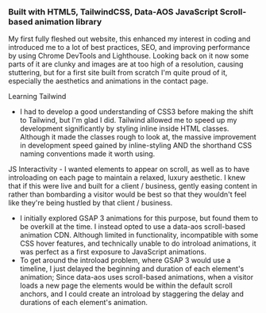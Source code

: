 

### Built with HTML5, TailwindCSS, Data-AOS JavaScript Scroll-based animation library

My first fully fleshed out website, this enhanced my interest in coding and introduced me to a lot of best practices, SEO, and improving performance by using Chrome DevTools and Lighthouse. Looking back on it now some parts of it are clunky and images are at too high of a resolution, causing stuttering, but for a first site built from scratch I'm quite proud of it, especially the aesthetics and animations in the contact page.

Learning Tailwind

* I had to develop a good understanding of CSS3 before making the shift to Tailwind, but I'm glad I did. Tailwind allowed me to speed up my development significantly by styling inline inside HTML classes. Although it made the classes rough to look at, the massive improvement in development speed gained by inline-styling AND the shorthand CSS naming conventions made it worth using. 

JS Interactivity - I wanted elements to appear on scroll, as well as to have introloading on each page to maintain a relaxed, luxury aesthetic. I knew that if this were live and built for a client / business, gently easing content in rather than bombarding a visitor would be best so that they wouldn't feel like they're being hustled by that client / business.

* I initially explored GSAP 3 animations for this purpose, but found them to be overkill at the time. I instead opted to use a data-aos scroll-based animation CDN. Although limited in functionality, incompatible with some CSS hover features, and technically unable to do introload animations, it was perfect as a first exposure to JavaScript animations. 
* To get around the introload problem, where GSAP 3 would use a timeline, I just delayed the beginning and duration of each element's animation; Since data-aos uses scroll-based animations, when a visitor loads a new page the elements would be within the default scroll anchors, and I could create an introload by staggering the delay and durations of each element's animation.
